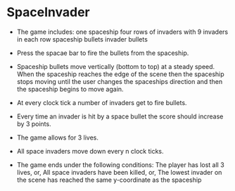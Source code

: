 # SpaceInvader
* The game includes: 
one spaceship
four rows of invaders with 9 invaders in each row
spaceship bullets
invader bullets

* Press the spacae bar to fire the bullets from the spaceship.  
* Spaceship bullets move vertically (bottom to top) at a steady speed. When the spaceship reaches the edge of the scene then  the spaceship stops moving until the user changes the spaceships direction and then the spaceship begins to move again.
* At every clock tick a number of invaders get to fire bullets.
* Every time an invader is hit by a space bullet the score should increase by 3 points.
* The game allows for 3 lives.
* All space invaders move down every n clock ticks.
* The game ends under the following conditions:
The player has lost all 3 lives, or,
All space invaders have been killed, or,
The lowest invader on the scene has reached the same y-coordinate as the spaceship

